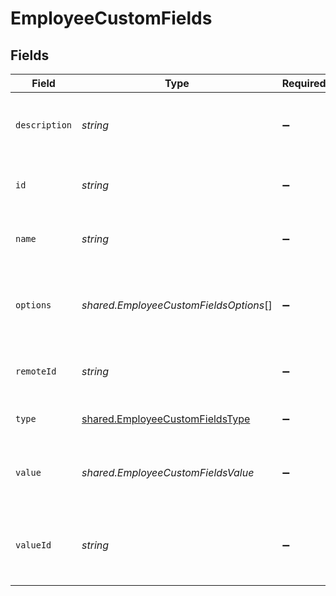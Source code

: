 # EmployeeCustomFields


## Fields

| Field                                                                                     | Type                                                                                      | Required                                                                                  | Description                                                                               | Example                                                                                   |
| ----------------------------------------------------------------------------------------- | ----------------------------------------------------------------------------------------- | ----------------------------------------------------------------------------------------- | ----------------------------------------------------------------------------------------- | ----------------------------------------------------------------------------------------- |
| `description`                                                                             | *string*                                                                                  | :heavy_minus_sign:                                                                        | The description of the custom field.                                                      | The completion status of the employee's training.                                         |
| `id`                                                                                      | *string*                                                                                  | :heavy_minus_sign:                                                                        | Unique identifier                                                                         | 8187e5da-dc77-475e-9949-af0f1fa4e4e3                                                      |
| `name`                                                                                    | *string*                                                                                  | :heavy_minus_sign:                                                                        | The name of the custom field.                                                             | Training Completion Status                                                                |
| `options`                                                                                 | *shared.EmployeeCustomFieldsOptions*[]                                                    | :heavy_minus_sign:                                                                        | An array of possible options for the custom field.                                        | [<br/>"Not Started",<br/>"In Progress",<br/>"Completed",<br/>"Overdue"<br/>]              |
| `remoteId`                                                                                | *string*                                                                                  | :heavy_minus_sign:                                                                        | Provider's unique identifier                                                              | 8187e5da-dc77-475e-9949-af0f1fa4e4e3                                                      |
| `type`                                                                                    | [shared.EmployeeCustomFieldsType](../../../sdk/models/shared/employeecustomfieldstype.md) | :heavy_minus_sign:                                                                        | The type of the custom field.                                                             | Dropdown                                                                                  |
| `value`                                                                                   | *shared.EmployeeCustomFieldsValue*                                                        | :heavy_minus_sign:                                                                        | The value associated with the custom field.                                               | Completed                                                                                 |
| `valueId`                                                                                 | *string*                                                                                  | :heavy_minus_sign:                                                                        | The unique identifier for the value of the custom field.                                  | value_456                                                                                 |